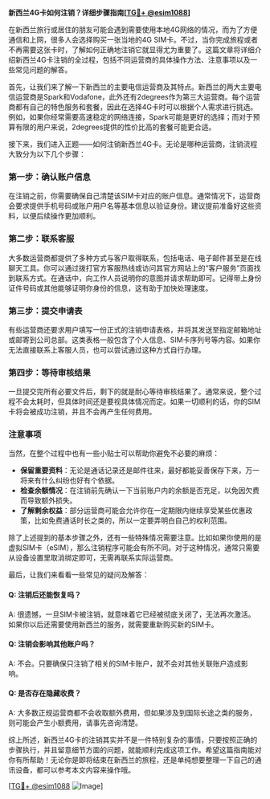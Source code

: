 **新西兰4G卡如何注销？详细步骤指南[[TG💪+ @esim1088](https://t.me/s/esim1088)]**

在新西兰旅行或居住的朋友可能会遇到需要使用本地4G网络的情况，而为了方便通信和上网，很多人会选择购买一张当地的4G SIM卡。不过，当你完成旅程或者不再需要这张卡时，了解如何正确地注销它就显得尤为重要了。这篇文章将详细介绍新西兰4G卡注销的全过程，包括不同运营商的具体操作方法、注意事项以及一些常见问题的解答。

首先，让我们来了解一下新西兰的主要电信运营商及其特点。新西兰的两大主要电信运营商是Spark和Vodafone，此外还有2degrees作为第三大运营商。每个运营商都有自己的特色服务和套餐，因此在选择4G卡时可以根据个人需求进行挑选。例如，如果你经常需要高速稳定的网络连接，Spark可能是更好的选择；而对于预算有限的用户来说，2degrees提供的性价比高的套餐可能更合适。

接下来，我们进入正题——如何注销新西兰4G卡。无论是哪种运营商，注销流程大致分为以下几个步骤：

### **第一步：确认账户信息**
在注销之前，你需要确保自己清楚该SIM卡对应的账户信息。通常情况下，运营商会要求提供手机号码或账户用户名等基本信息以验证身份。建议提前准备好这些资料，以便后续操作更加顺利。

### **第二步：联系客服**
大多数运营商都提供了多种方式与客户取得联系，包括电话、电子邮件甚至是在线聊天工具。你可以通过拨打官方客服热线或访问其官方网站上的“客户服务”页面找到联系方式。在通话中，向工作人员说明你的意图并请求帮助即可。记得带上身份证件号码或其他能够证明你身份的信息，这有助于加快处理速度。

### **第三步：提交申请表**
有些运营商还要求用户填写一份正式的注销申请表格，并将其发送至指定邮箱地址或邮寄到公司总部。这类表格一般包含了个人信息、SIM卡序列号等内容。如果你无法直接联系上客服人员，也可以尝试通过这种方式自行办理。

### **第四步：等待审核结果**
一旦提交完所有必要文件后，剩下的就是耐心等待审核结果了。通常来说，整个过程不会太耗时，但具体时间还是要视具体情况而定。如果一切顺利的话，你的SIM卡将会被成功注销，并且不会再产生任何费用。

### **注意事项**
当然，在整个过程中也有一些小贴士可以帮助你避免不必要的麻烦：
- **保留重要资料**：无论是通话记录还是邮件往来，最好都能妥善保存下来，万一将来有什么纠纷也好有个依据。
- **检查余额情况**：在注销前先确认一下当前账户内的余额是否充足，以免因欠费而导致额外损失。
- **了解剩余权益**：部分运营商可能会允许你在一定期限内继续享受某些优惠政策，比如免费通话时长之类的，所以一定要弄明白自己的权利范围。

除了上述提到的基本步骤之外，还有一些特殊情况需要注意。比如如果你使用的是虚拟SIM卡（eSIM），那么注销程序可能会有所不同。对于这种情况，通常只需要从设备设置里取消绑定即可，无需再联系实际运营商。

最后，让我们来看看一些常见的疑问及解答：

#### Q: 注销后还能恢复吗？
A: 很遗憾，一旦SIM卡被注销，就意味着它已经被彻底关闭了，无法再次激活。如果你以后还需要使用新西兰的服务，就需要重新购买新的SIM卡。

#### Q: 注销会影响其他账户吗？
A: 不会。只要确保只注销了相关的SIM卡账户，就不会对其他关联账户造成影响。

#### Q: 是否存在隐藏收费？
A: 大多数正规运营商都不会收取额外费用，但如果涉及到国际长途之类的服务，则可能会产生小额费用，请事先咨询清楚。

综上所述，新西兰4G卡的注销其实并不是一件特别复杂的事情，只要按照正确的步骤执行，并且留意细节方面的问题，就能顺利完成这项工作。希望这篇指南能对你有所帮助！无论你是即将结束在新西兰的旅程，还是单纯想要整理一下自己的通讯设备，都可以参考本文内容来操作哦。

[[TG💪+ @esim1088](https://t.me/s/esim1088) ![Image](https://i.postimg.cc/4NQfJmqS/Snipaste-2025-05-13-00-14-12.png)]